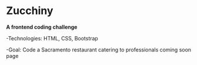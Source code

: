 # Zucchiny
**A frontend coding challenge**

-Technologies: HTML, CSS, Bootstrap

-Goal: Code a Sacramento restaurant catering to professionals coming soon page
